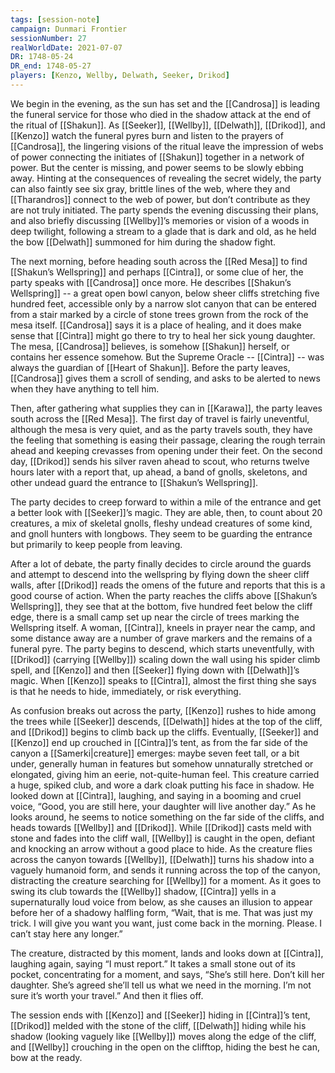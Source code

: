 ```yaml
---
tags: [session-note]
campaign: Dunmari Frontier
sessionNumber: 27
realWorldDate: 2021-07-07
DR: 1748-05-24
DR_end: 1748-05-27
players: [Kenzo, Wellby, Delwath, Seeker, Drikod]
---
```


We begin in the evening, as the sun has set and the [[Candrosa]] is leading the funeral service for those who died in the shadow attack at the end of the ritual of [[Shakun]]. As [[Seeker]], [[Wellby]], [[Delwath]], [[Drikod]], and [[Kenzo]] watch the funeral pyres burn and listen to the prayers of [[Candrosa]], the lingering visions of the ritual leave the impression of webs of power connecting the initiates of [[Shakun]] together in a network of power. But the center is missing, and power seems to be slowly ebbing away. Hinting at the consequences of revealing the secret widely, the party can also faintly see six gray, brittle lines of the web, where they and [[Tharandros]] connect to the web of power, but don’t contribute as they are not truly initiated. The party spends the evening discussing their plans, and also briefly discussing [[Wellby]]’s memories or vision of a woods in deep twilight, following a stream to a glade that is dark and old, as he held the bow [[Delwath]] summoned for him during the shadow fight. 

The next morning, before heading south across the [[Red Mesa]] to find [[Shakun’s Wellspring]] and perhaps [[Cintra]], or some clue of her, the party speaks with [[Candrosa]] once more. He describes [[Shakun’s Wellspring]] -- a great open bowl canyon, below sheer cliffs stretching five hundred feet, accessible only by a narrow slot canyon that can be entered from a stair marked by a circle of stone trees grown from the rock of the mesa itself. [[Candrosa]] says it is a place of healing, and it does make sense that [[Cintra]] might go there to try to heal her sick young daughter. The mesa, [[Candrosa]] believes, is somehow [[Shakun]] herself, or contains her essence somehow. But the Supreme Oracle -- [[Cintra]] -- was always the guardian of [[Heart of Shakun]]. Before the party leaves, [[Candrosa]] gives them a scroll of sending, and asks to be alerted to news when they have anything to tell him.

Then, after gathering what supplies they can in [[Karawa]], the party leaves south across the [[Red Mesa]]. The first day of travel is fairly uneventful, although the mesa is very quiet, and as the party travels south, they have the feeling that something is easing their passage, clearing the rough terrain ahead and keeping crevasses from opening under their feet. On the second day, [[Drikod]] sends his silver raven ahead to scout, who returns twelve hours later with a report that, up ahead, a band of gnolls, skeletons, and other undead guard the entrance to [[Shakun’s Wellspring]].

The party decides to creep forward to within a mile of the entrance and get a better look with [[Seeker]]’s magic. They are able, then, to count about 20 creatures, a mix of skeletal gnolls, fleshy undead creatures of some kind, and gnoll hunters with longbows. They seem to be guarding the entrance but primarily to keep people from leaving. 

After a lot of debate, the party finally decides to circle around the guards and attempt to descend into the wellspring by flying down the sheer cliff walls, after [[Drikod]] reads the omens of the future and reports that this is a good course of action. When the party reaches the cliffs above [[Shakun’s Wellspring]], they see that at the bottom, five hundred feet below the cliff edge, there is a small camp set up near the circle of trees marking the Wellspring itself. A woman, [[Cintra]], kneels in prayer near the camp, and some distance away are a number of grave markers and the remains of a funeral pyre. The party begins to descend, which starts uneventfully, with [[Drikod]] (carrying [[Wellby]]) scaling down the wall using his spider climb spell, and [[Kenzo]] and then [[Seeker]] flying down with [[Delwath]]’s magic. When [[Kenzo]] speaks to [[Cintra]], almost the first thing she says is that he needs to hide, immediately, or risk everything. 

As confusion breaks out across the party, [[Kenzo]] rushes to hide among the trees while [[Seeker]] descends, [[Delwath]] hides at the top of the cliff, and [[Drikod]] begins to climb back up the cliffs. Eventually, [[Seeker]] and [[Kenzo]] end up crouched in [[Cintra]]’s tent, as from the far side of the canyon a [[Samerki|creature]] emerges: maybe seven feet tall, or a bit under, generally human in features but somehow unnaturally stretched or elongated, giving him an eerie, not-quite-human feel. This creature carried a huge, spiked club, and wore a dark cloak putting his face in shadow. He looked down at [[Cintra]], laughing, and saying in a booming and cruel voice, “Good, you are still here, your daughter will live another day.” As he looks around, he seems to notice something on the far side of the cliffs, and heads towards [[Wellby]] and [[Drikod]]. While [[Drikod]] casts meld with stone and fades into the cliff wall, [[Wellby]] is caught in the open, defiant and knocking an arrow without a good place to hide. As the creature flies across the canyon towards [[Wellby]], [[Delwath]] turns his shadow into a vaguely humanoid form, and sends it running across the top of the canyon, distracting the creature searching for [[Wellby]] for a moment. As it goes to swing its club towards the [[Wellby]] shadow, [[Cintra]] yells in a supernaturally loud voice from below, as she causes an illusion to appear before her of a shadowy halfling form, “Wait, that is me. That was just my trick. I will give you want you want, just come back in the morning. Please. I can’t stay here any longer.” 

The creature, distracted by this moment, lands and looks down at [[Cintra]], laughing again, saying “I must report.” It takes a small stone out of its pocket, concentrating for a moment, and says, “She’s still here. Don’t kill her daughter. She’s agreed she’ll tell us what we need in the morning. I’m not sure it’s worth your travel.” And then it flies off. 

The session ends with [[Kenzo]] and [[Seeker]] hiding in [[Cintra]]’s tent, [[Drikod]] melded with the stone of the cliff, [[Delwath]] hiding while his shadow (looking vaguely like [[Wellby]]) moves along the edge of the cliff, and [[Wellby]] crouching in the open on the clifftop, hiding the best he can, bow at the ready.
